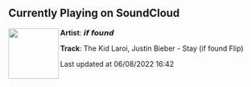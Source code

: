 ## Currently Playing on SoundCloud

[<img align="left" width="100" src="https://i1.sndcdn.com/artworks-YgYh5bywEAbKweKL-z5fR7g-t500x500.jpg">](https://soundcloud.com/iffoundmusic/the-kid-laroi-justin-bieber-stay-if-found-flip)

**Artist**: 𝙞𝙛 𝙛𝙤𝙪𝙣𝙙 

**Track**: The Kid Laroi, Justin Bieber - Stay (if found Flip)

Last updated at 06/08/2022 16:42
